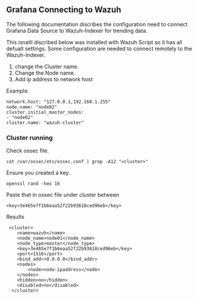 ## Grafana Connecting to Wazuh

The following documentation discribes the configuration need to  connect Grafana Data Source to Wazuh-Indexer for trending data.

This isnatll discribed below was installed with  Wazuh Script so it has all defualt settings. Some configuration are needed to connect remotely to the Wazuh-Indexer.

1. change the Cluster name.
2. Change the Node name.
3. Add ip address to network host

Example:
```
network.host: "127.0.0.1,192.168.1.255"
node.name: "node02"
cluster.initial_master_nodes:
- "node02"
cluster.name: "wazuh-cluster"
```

### Cluster running
Check ossec file.
```
cat /var/ossec/etc/ossec.conf | grep -A12 "<cluster>"
```
Ensure you created a key.
 ```
openssl rand -hex 16
```
Paste that in ossec file under cluster between <key></key> 
```
<key>3e465e7f1b6eaa52f22b93618ced96eb</key>
```

Results

```
 <cluster>
    <name>wazuh</name>
    <node_name>node01</node_name>
    <node_type>master</node_type>
    <key>3e465e7f1b6eaa52f22b93618ced96eb</key>
    <port>1516</port>
    <bind_addr>0.0.0.0</bind_addr>
    <nodes>
        <node>node-ipaddress</node>
    </nodes>
    <hidden>no</hidden>
    <disabled>no</disabled>
  </cluster>
```
